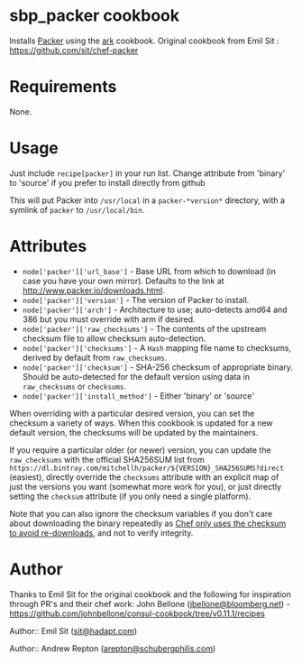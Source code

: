 # sbp_packer cookbook

Installs [Packer](http://packer.io/) using the [ark](https://github.com/opscode-cookbooks/ark) cookbook.
Original cookbook from Emil Sit : https://github.com/sit/chef-packer

# Requirements

None.

# Usage

Just include `recipe[packer]` in your run list.
Change attribute from 'binary' to 'source' if you prefer to install directly from github

This will put Packer into `/usr/local` in a `packer-*version*` directory, with a symlink of `packer` to `/usr/local/bin`.

# Attributes

* `node['packer']['url_base']` - Base URL from which to download (in case you have your own mirror). Defaults to the link at http://www.packer.io/downloads.html.
* `node['packer']['version']` - The version of Packer to install.
* `node['packer']['arch']` - Architecture to use; auto-detects amd64 and 386 but you must override with arm if desired.
* `node['packer']['raw_checksums']` - The contents of the upstream checksum file to allow checksum auto-detection.
* `node['packer']['checksums']` - A `Hash` mapping file name to checksums, derived by default from `raw_checksums`.
* `node['packer']['checksum']` - SHA-256 checksum of appropriate binary. Should be auto-detected for the default version using data in `raw_checksums` or `checksums`.
* `node['packer']['install_method']` - Either 'binary' or 'source'

When overriding with a particular desired version, you can set the checksum a variety of ways. When
this cookbook is updated for a new default version, the checksums will be updated by the maintainers.

If you require a particular older (or newer) version, you can update the
`raw_checksums` with the official SHA256SUM list from
`https://dl.bintray.com/mitchellh/packer/${VERSION}_SHA256SUMS?direct`
(easiest), directly override the `checksums` attribute with an explicit map of
just the versions you want (somewhat more work for you), or just directly
setting the `checksum` attribute (if you only need a single platform).

Note that you can also ignore the checksum variables if you don't care about downloading
the binary repeatedly as [Chef only uses the checksum to avoid re-downloads][remote_file], and not
to verify integrity.

[remote_file]: http://docs.opscode.com/resource_remote_file.html#file-re-downloads

# Author
Thanks to Emil Sit for the original cookbook and the following for inspiration through PR's and their chef work:
John Bellone (<jbellone@bloomberg.net>) - https://github.com/johnbellone/consul-cookbook/tree/v0.11.1/recipes

Author:: Emil Sit (<sit@hadapt.com>)

Author:: Andrew Repton (<arepton@schubergphilis.com>)
